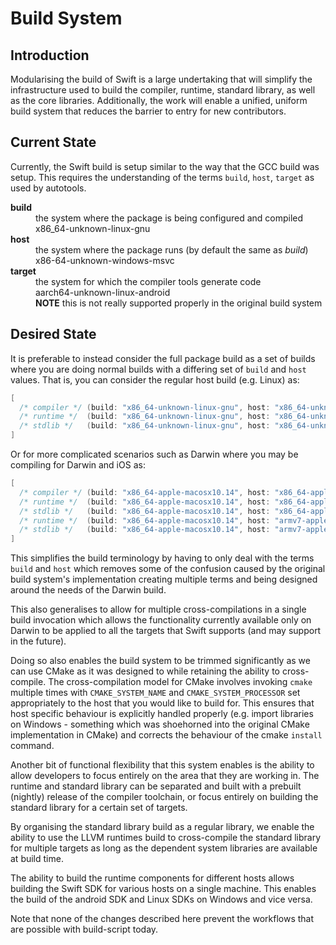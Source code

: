 # Build System

## Introduction

Modularising the build of Swift is a large undertaking that will simplify the
infrastructure used to build the compiler, runtime, standard library, as well
as the core libraries.  Additionally, the work will enable a unified, uniform
build system that reduces the barrier to entry for new contributors.

## Current State

Currently, the Swift build is setup similar to the way that the GCC build was
setup.  This requires the understanding of the terms `build`, `host`, `target`
as used by autotools.

<dl>
  <dt><strong>build</strong></dt>
  <dd>the system where the package is being configured and compiled<br/>
    x86_64-unknown-linux-gnu
  </dd>
  <dt><strong>host</strong></dt>
  <dd>the system where the package runs (by default the same as <i>build</i>)<br/>
    x86-64-unknown-windows-msvc
  </dd>
  <dt><strong>target</strong></dt>
  <dd>the system for which the compiler tools generate code<br/>
  aarch64-unknown-linux-android<br/>
  <strong>NOTE</strong> this is not really supported properly in the original
  build system
  </dd>
</dl>

## Desired State

It is preferable to instead consider the full package build as a set of builds
where you are doing normal builds with a differing set of `build` and `host`
values.  That is, you can consider the regular host build (e.g. Linux) as:

```Swift
[
  /* compiler */ (build: "x86_64-unknown-linux-gnu", host: "x86_64-unknown-linux-gnu"),
  /* runtime */  (build: "x86_64-unknown-linux-gnu", host: "x86_64-unknown-linux-gnu"),
  /* stdlib */   (build: "x86_64-unknown-linux-gnu", host: "x86_64-unknown-linux-gnu"),
]
```

Or for more complicated scenarios such as Darwin where you may be compiling for
Darwin and iOS as:

```Swift
[
  /* compiler */ (build: "x86_64-apple-macosx10.14", host: "x86_64-apple-macosx10.14"),
  /* runtime */  (build: "x86_64-apple-macosx10.14", host: "x86_64-apple-macosx10.14"),
  /* stdlib */   (build: "x86_64-apple-macosx10.14", host: "x86_64-apple-macosx10.14"),
  /* runtime */  (build: "x86_64-apple-macosx10.14", host: "armv7-apple-ios12.3"),
  /* stdlib */   (build: "x86_64-apple-macosx10.14", host: "armv7-apple-ios12.3"),
]
```

This simplifies the build terminology by having to only deal with the terms
`build` and `host` which removes some of the confusion caused by the original
build system's implementation creating multiple terms and being designed around
the needs of the Darwin build.

This also generalises to allow for multiple cross-compilations in a single build
invocation which allows the functionality currently available only on Darwin to
be applied to all the targets that Swift supports (and may support in the
future).

Doing so also enables the build system to be trimmed significantly as we can use
CMake as it was designed to while retaining the ability to cross-compile.  The
cross-compilation model for CMake involves invoking `cmake` multiple times with
`CMAKE_SYSTEM_NAME` and `CMAKE_SYSTEM_PROCESSOR` set appropriately to the host
that you would like to build for.  This ensures that host specific behaviour is
explicitly handled properly (e.g. import libraries on Windows - something which
was shoehorned into the original CMake implementation in CMake) and corrects the
behaviour of the cmake `install` command.

Another bit of functional flexibility that this system enables is the ability to
allow developers to focus entirely on the area that they are working in.  The
runtime and standard library can be separated and built with a prebuilt
(nightly) release of the compiler toolchain, or focus entirely on building the
standard library for a certain set of targets.

By organising the standard library build as a regular library, we enable the
ability to use the LLVM runtimes build to cross-compile the standard library for
multiple targets as long as the dependent system libraries are available at
build time.

The ability to build the runtime components for different hosts allows building
the Swift SDK for various hosts on a single machine.  This enables the build of
the android SDK and Linux SDKs on Windows and vice versa.

Note that none of the changes described here prevent the workflows that are
possible with build-script today.

